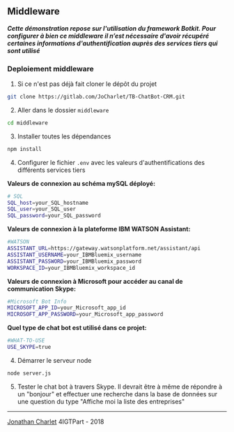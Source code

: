 ## Middleware
_**Cette démonstration repose sur l'utilisation du framework Botkit. Pour configurer à bien ce middleware il n’est nécessaire d'avoir récupéré certaines informations d'authentification auprès des services tiers qui sont utilisé**_

### Deploiement middleware
1) Si ce n'est pas déjà fait cloner le dépôt du projet
```bash
git clone https://gitlab.com/JoCharlet/TB-ChatBot-CRM.git
```
2) Aller dans le dossier `middleware`
```bash
cd middleware
```

3) Installer toutes les dépendances
```bash
npm install
```

4) Configurer le fichier `.env` avec les valeurs d'authentifications des différents services tiers

**Valeurs de connexion au schéma mySQL déployé:**
```bash
# SQL
SQL_host=your_SQL_hostname
SQL_user=your_SQL_user
SQL_password=your_SQL_password
```

**Valeurs de connexion à la plateforme IBM WATSON Assistant:**
```bash
#WATSON
ASSISTANT_URL=https://gateway.watsonplatform.net/assistant/api
ASSISTANT_USERNAME=your_IBMBluemix_username
ASSISTANT_PASSWORD=your_IBMBluemix_password
WORKSPACE_ID=your_IBMBluemix_workspace_id
```

**Valeurs de connexion à Microsoft pour accéder au canal de communication Skype:**
```bash
#Microsoft Bot Info
MICROSOFT_APP_ID=your_Microsoft_app_id
MICROSOFT_APP_PASSWORD=your_Microsoft_app_password
```

**Quel type de chat bot est utilisé dans ce projet:**
```bash
#WHAT-TO-USE
USE_SKYPE=true
```

4) Démarrer le serveur node
```bash
node server.js
```

5) Tester le chat bot à travers Skype. Il devrait être à même de répondre à un "bonjour" et effectuer une recherche dans la base de données sur une question du type "Affiche moi la liste des entreprises"
---
[Jonathan Charlet](mailto:jonathan.charlet@bluewin.ch) 4IGTPart - 2018
